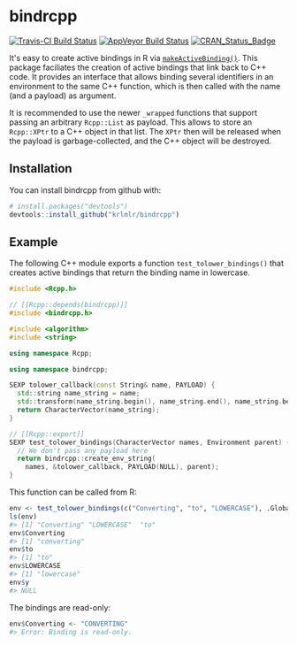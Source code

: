 
<!-- README.md is generated from README.Rmd. Please edit that file -->
bindrcpp
========

[![Travis-CI Build Status](https://app.travis-ci.com/krlmlr/bindrcpp.svg?branch=master)](https://app.travis-ci.com/krlmlr/bindrcpp) [![AppVeyor Build Status](https://ci.appveyor.com/api/projects/status/github/krlmlr/bindrcpp?branch=master&svg=true)](https://ci.appveyor.com/project/krlmlr/bindrcpp) [![CRAN\_Status\_Badge](http://www.r-pkg.org/badges/version/bindrcpp)](https://cran.r-project.org/package=bindrcpp)

It's easy to create active bindings in R via [`makeActiveBinding()`](https://www.rdocumentation.org/packages/base/versions/3.3.1/topics/bindenv). This package faciliates the creation of active bindings that link back to C++ code. It provides an interface that allows binding several identifiers in an environment to the same C++ function, which is then called with the name (and a payload) as argument.

It is recommended to use the newer `_wrapped` functions that support passing an arbitrary `Rcpp::List` as payload. This allows to store an `Rcpp::XPtr` to a C++ object in that list. The `XPtr` then will be released when the payload is garbage-collected, and the C++ object will be destroyed.

Installation
------------

You can install bindrcpp from github with:

``` r
# install.packages("devtools")
devtools::install_github("krlmlr/bindrcpp")
```

Example
-------

The following C++ module exports a function `test_tolower_bindings()` that creates active bindings that return the binding name in lowercase.

``` cpp
#include <Rcpp.h>

// [[Rcpp::depends(bindrcpp)]]
#include <bindrcpp.h>

#include <algorithm>
#include <string>

using namespace Rcpp;

using namespace bindrcpp;

SEXP tolower_callback(const String& name, PAYLOAD) {
  std::string name_string = name;
  std::transform(name_string.begin(), name_string.end(), name_string.begin(), ::tolower);
  return CharacterVector(name_string);
}

// [[Rcpp::export]]
SEXP test_tolower_bindings(CharacterVector names, Environment parent) {
  // We don't pass any payload here
  return bindrcpp::create_env_string(
    names, &tolower_callback, PAYLOAD(NULL), parent);
}
```

This function can be called from R:

``` r
env <- test_tolower_bindings(c("Converting", "to", "LOWERCASE"), .GlobalEnv)
ls(env)
#> [1] "Converting" "LOWERCASE"  "to"
env$Converting
#> [1] "converting"
env$to
#> [1] "to"
env$LOWERCASE
#> [1] "lowercase"
env$y
#> NULL
```

The bindings are read-only:

``` r
env$Converting <- "CONVERTING"
#> Error: Binding is read-only.
```
